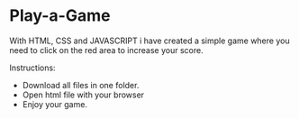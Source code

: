 # Play-a-Game
With HTML, CSS and JAVASCRIPT i have created a simple game where you need to click on the red area to increase your score.

Instructions:
- Download all files in one folder.
- Open html file with your browser
- Enjoy your game.

